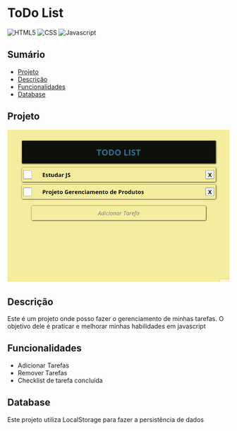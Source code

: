 <main>

<div class="title">
<h1>ToDo List</h1>
</div>

<div class="tecnologies">

 ![HTML5](https://img.shields.io/badge/HTML5-E34F26?style=for-the-badge&logo=html5&logoColor=white)
 ![CSS](https://img.shields.io/badge/CSS3-1572B6?style=for-the-badge&logo=css3&logoColor=white)
 ![Javascript](https://img.shields.io/badge/JavaScript-F7DF1E.svg?style=for-the-badge&logo=JavaScript&logoColor=black)


 </div>

<div class="resumo"> 
 <h2>Sumário</h2>
 <ul>
   <li><a href="#proj">Projeto</a> 
    <li><a href="#desc">Descrição</a> 
   <li><a href="#func">Funcionalidades</a> 
   <li><a href="#base">Database</a> 
 </ul> 
</div>

<div class="video-project">
<h2 id="proj">Projeto</h2>

![Alt Text](video-project/animtation-todo.gif)

</div>


 <div class="caracteristicas">
    <h2 id="desc">Descrição</h2>
    <p>Este é um projeto onde posso fazer o gerenciamento de minhas tarefas. O objetivo dele é praticar e melhorar minhas habilidades em javascript </p>

<h2 id="func">Funcionalidades</h2>
<ul>
    <li>Adicionar Tarefas
    <li>Remover Tarefas
    <li>Checklist de tarefa concluída
    
</ul>

<h2 id="base">Database</h2>
<p>Este projeto utiliza LocalStorage para fazer a persistência de dados</p>
 </div>

</main>
